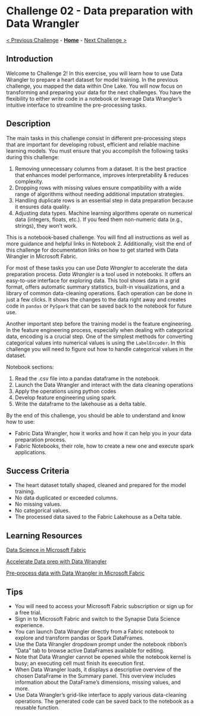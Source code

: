 # Challenge 02 - Data preparation with Data Wrangler

[< Previous Challenge](./Challenge-01.md) - **[Home](../README.md)** - [Next Challenge >](./Challenge-03.md)

## Introduction

Welcome to Challenge 2! In this exercise, you will learn how to use Data Wrangler to prepare a heart dataset for model training. In the previous challenge, you mapped the data within One Lake. You will now focus on transforming and preparing your data for the next challenges. You have the flexibility to either write code in a notebook or leverage Data Wrangler’s intuitive interface to streamline the pre-processing tasks.

## Description

The main tasks in this challenge consist in different pre-processing steps that are important for developing robust, efficient and reliable machine learning models. You must ensure that you accomplish the following tasks during this challenge:
1. Removing unnecessary columns from a dataset. It is the best practice that enhances model performance, improves interpretability & reduces complexity.
2. Dropping rows with missing values ensure compatibility with a wide range of algorithms without needing additional imputation strategies.
3. Handling duplicate rows is an essential step in data preparation because it ensures data quality.
4. Adjusting data types. Machine learning algorithms operate on numerical data (integers, floats, etc.). If you feed them non-numeric data (e.g., strings), they won’t work. 

This is a notebook-based challenge. You will find all instructions as well as more guidance and helpful links in Notebook 2. Additionally, visit the end of this challenge for documentation links on how to get started with Data Wrangler in Microsoft Fabric. 

For most of these tasks you can use *Data Wrangler* to accelerate the data preparation process.  *Data Wrangler* is a tool used in notebooks. It offers an easy-to-use interface for exploring data. This tool shows data in a grid format, offers automatic summary statistics, built-in visualizations, and a library of common data-cleaning operations. Each operation can be done in just a few clicks. It shows the changes to the data right away and creates code in `pandas` or `PySpark` that can be saved back to the notebook for future use.

Another important step before the training model is the feature engineering. In the feature engineering process, especially when dealing with categorical data, encoding is a crucial step. One of the simplest methods for converting categorical values into numerical values is using the `LabelEncoder`.  In this challenge you will need to figure out how to handle categorical values in the dataset. 

Notebook sections:
1. Read the .csv file into a pandas dataframe in the notebook.
2. Launch the Data Wrangler and interact with the data cleaning operations
3. Apply the operations using python codes
4. Develop feature engineering using spark.
5. Write the dataframe to the lakehouse as a delta table. 

By the end of this challenge, you should be able to understand and know how to use:
- Fabric Data Wrangler, how it works and how it can help you in your data preparation process.
- Fabric Notebooks, their role, how to create a new one and execute spark applications.

## Success Criteria

- The heart dataset totally shaped, cleaned and prepared for the model training. 
- No data duplicated or exceeded columns.
- No missing values. 
- No categorical values.
- The processed data saved to the Fabric Lakehouse as a Delta table.

## Learning Resources

[Data Science in Microsoft Fabric](https://learn.microsoft.com/en-us/fabric/data-science/data-science-overview)

[Accelerate Data prep with Data Wrangler](https://learn.microsoft.com/en-us/fabric/data-science/data-wrangler)

[Pre-process data with Data Wrangler in Microsoft Fabric](https://learn.microsoft.com/en-us/training/modules/preprocess-data-with-data-wrangler-microsoft-fabric/)

## Tips

- You will need to access your Microsoft Fabric subscription or sign up for a free trial.
- Sign in to Microsoft Fabric and switch to the Synapse Data Science experience.
- You can launch Data Wrangler directly from a Fabric notebook to explore and transform pandas or Spark DataFrames.
- Use the Data Wrangler dropdown prompt under the notebook ribbon’s “Data” tab to browse active DataFrames available for editing.
- Note that Data Wrangler cannot be opened while the notebook kernel is busy; an executing cell must finish its execution first.
- When Data Wrangler loads, it displays a descriptive overview of the chosen DataFrame in the Summary panel. This overview includes information about the DataFrame’s dimensions, missing values, and more.
- Use Data Wrangler’s grid-like interface to apply various data-cleaning operations. The generated code can be saved back to the notebook as a reusable function.


